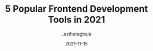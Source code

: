 ---
author: _estheragbaje
date: 2021-11-15
hidden: true
publisher: thepracticaldev
tags:
  - development
  - tooling
target_url: https://dev.to/estheragbaje/5-popular-frontend-development-tools-in-2021-1pg2
title: 5 Popular Frontend Development Tools in 2021
---